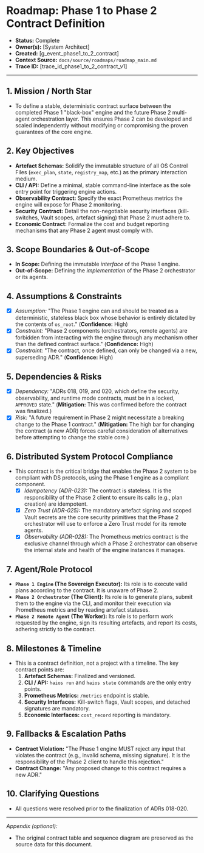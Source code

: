 # Roadmap: Phase 1 to Phase 2 Contract Definition

* **Status:** Complete
* **Owner(s):** [System Architect]
* **Created:** [g_event_phase1_to_2_contract]
* **Context Source:** `docs/source/roadmaps/roadmap_main.md`
* **Trace ID:** [trace_id_phase1_to_2_contract_v1]

---

## 1. **Mission / North Star**

- To define a stable, deterministic contract surface between the completed Phase 1 "black-box" engine and the future Phase 2 multi-agent orchestration layer. This ensures Phase 2 can be developed and scaled independently without modifying or compromising the proven guarantees of the core engine.

## 2. **Key Objectives**

- **Artefact Schemas:** Solidify the immutable structure of all OS Control Files (`exec_plan`, `state`, `registry_map`, etc.) as the primary interaction medium.
- **CLI / API:** Define a minimal, stable command-line interface as the sole entry point for triggering engine actions.
- **Observability Contract:** Specify the exact Prometheus metrics the engine will expose for Phase 2 monitoring.
- **Security Contract:** Detail the non-negotiable security interfaces (kill-switches, Vault scopes, artefact signing) that Phase 2 must adhere to.
- **Economic Contract:** Formalize the cost and budget reporting mechanisms that any Phase 2 agent must comply with.

## 3. **Scope Boundaries & Out-of-Scope**

- **In Scope:** Defining the immutable *interface* of the Phase 1 engine.
- **Out-of-Scope:** Defining the *implementation* of the Phase 2 orchestrator or its agents.

## 4. **Assumptions & Constraints**

- [x] *Assumption:* "The Phase 1 engine can and should be treated as a deterministic, stateless black box whose behavior is entirely dictated by the contents of `os_root`." (**Confidence:** High)
- [x] *Constraint:* "Phase 2 components (orchestrators, remote agents) are forbidden from interacting with the engine through any mechanism other than the defined contract surface." (**Confidence:** High)
- [x] *Constraint:* "The contract, once defined, can only be changed via a new, superseding ADR." (**Confidence:** High)

## 5. **Dependencies & Risks**

- [x] *Dependency:* "ADRs 018, 019, and 020, which define the security, observability, and runtime mode contracts, must be in a locked, `APPROVED` state." (**Mitigation:** This was confirmed before the contract was finalized.)
- [x] *Risk:* "A future requirement in Phase 2 might necessitate a breaking change to the Phase 1 contract." (**Mitigation:** The high bar for changing the contract (a new ADR) forces careful consideration of alternatives before attempting to change the stable core.)

## 6. **Distributed System Protocol Compliance**

- This contract is the critical bridge that enables the Phase 2 system to be compliant with DS protocols, using the Phase 1 engine as a compliant component.
  - [x] *Idempotency (ADR-023):* The contract is stateless. It is the responsibility of the Phase 2 client to ensure its calls (e.g., plan creation) are idempotent.
  - [x] *Zero Trust (ADR-025):* The mandatory artefact signing and scoped Vault secrets are the core security primitives that the Phase 2 orchestrator will use to enforce a Zero Trust model for its remote agents.
  - [x] *Observability (ADR-028):* The Prometheus metrics contract is the exclusive channel through which a Phase 2 orchestrator can observe the internal state and health of the engine instances it manages.

## 7. **Agent/Role Protocol**

- **`Phase 1 Engine` (The Sovereign Executor):** Its role is to execute valid plans according to the contract. It is unaware of Phase 2.
- **`Phase 2 Orchestrator` (The Client):** Its role is to generate plans, submit them to the engine via the CLI, and monitor their execution via Prometheus metrics and by reading artefact statuses.
- **`Phase 2 Remote Agent` (The Worker):** Its role is to perform work requested by the engine, sign its resulting artefacts, and report its costs, adhering strictly to the contract.

## 8. **Milestones & Timeline**

- This is a contract definition, not a project with a timeline. The key contract points are:
  1. **Artefact Schemas:** Finalized and versioned.
  2. **CLI / API:** `haios run` and `haios state` commands are the only entry points.
  3. **Prometheus Metrics:** `/metrics` endpoint is stable.
  4. **Security Interfaces:** Kill-switch flags, Vault scopes, and detached signatures are mandatory.
  5. **Economic Interfaces:** `cost_record` reporting is mandatory.

## 9. **Fallbacks & Escalation Paths**

- **Contract Violation:** "The Phase 1 engine MUST reject any input that violates the contract (e.g., invalid schema, missing signature). It is the responsibility of the Phase 2 client to handle this rejection."
- **Contract Change:** "Any proposed change to this contract requires a new ADR."

## 10. **Clarifying Questions**

- All questions were resolved prior to the finalization of ADRs 018-020.

---

*Appendix (optional):*
- The original contract table and sequence diagram are preserved as the source data for this document.
